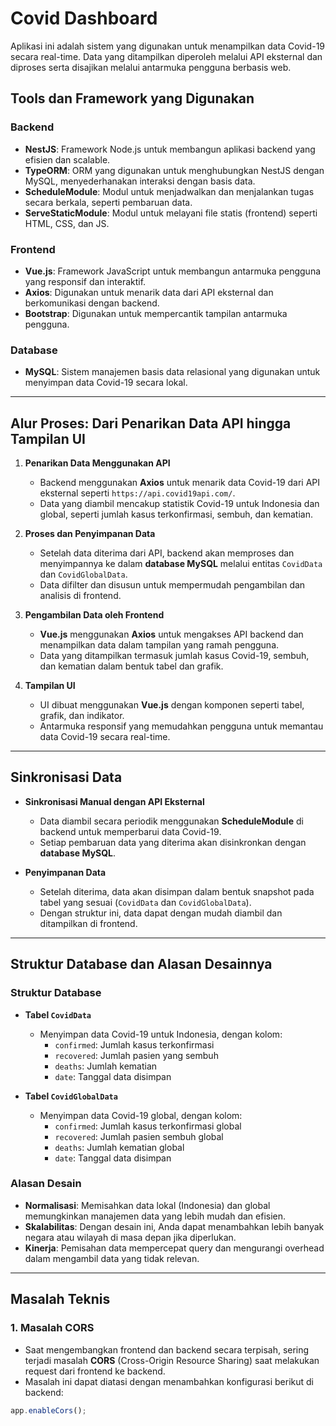 # Covid Dashboard

Aplikasi ini adalah sistem yang digunakan untuk menampilkan data Covid-19 secara real-time. Data yang ditampilkan diperoleh melalui API eksternal dan diproses serta disajikan melalui antarmuka pengguna berbasis web.

## Tools dan Framework yang Digunakan

### Backend
- **NestJS**: Framework Node.js untuk membangun aplikasi backend yang efisien dan scalable.
- **TypeORM**: ORM yang digunakan untuk menghubungkan NestJS dengan MySQL, menyederhanakan interaksi dengan basis data.
- **ScheduleModule**: Modul untuk menjadwalkan dan menjalankan tugas secara berkala, seperti pembaruan data.
- **ServeStaticModule**: Modul untuk melayani file statis (frontend) seperti HTML, CSS, dan JS.

### Frontend
- **Vue.js**: Framework JavaScript untuk membangun antarmuka pengguna yang responsif dan interaktif.
- **Axios**: Digunakan untuk menarik data dari API eksternal dan berkomunikasi dengan backend.
- **Bootstrap**: Digunakan untuk mempercantik tampilan antarmuka pengguna.

### Database
- **MySQL**: Sistem manajemen basis data relasional yang digunakan untuk menyimpan data Covid-19 secara lokal.

---

## Alur Proses: Dari Penarikan Data API hingga Tampilan UI

1. **Penarikan Data Menggunakan API**
   - Backend menggunakan **Axios** untuk menarik data Covid-19 dari API eksternal seperti `https://api.covid19api.com/`.
   - Data yang diambil mencakup statistik Covid-19 untuk Indonesia dan global, seperti jumlah kasus terkonfirmasi, sembuh, dan kematian.

2. **Proses dan Penyimpanan Data**
   - Setelah data diterima dari API, backend akan memproses dan menyimpannya ke dalam **database MySQL** melalui entitas `CovidData` dan `CovidGlobalData`.
   - Data difilter dan disusun untuk mempermudah pengambilan dan analisis di frontend.

3. **Pengambilan Data oleh Frontend**
   - **Vue.js** menggunakan **Axios** untuk mengakses API backend dan menampilkan data dalam tampilan yang ramah pengguna.
   - Data yang ditampilkan termasuk jumlah kasus Covid-19, sembuh, dan kematian dalam bentuk tabel dan grafik.

4. **Tampilan UI**
   - UI dibuat menggunakan **Vue.js** dengan komponen seperti tabel, grafik, dan indikator.
   - Antarmuka responsif yang memudahkan pengguna untuk memantau data Covid-19 secara real-time.

---

## Sinkronisasi Data

- **Sinkronisasi Manual dengan API Eksternal**
   - Data diambil secara periodik menggunakan **ScheduleModule** di backend untuk memperbarui data Covid-19.
   - Setiap pembaruan data yang diterima akan disinkronkan dengan **database MySQL**.

- **Penyimpanan Data**
   - Setelah diterima, data akan disimpan dalam bentuk snapshot pada tabel yang sesuai (`CovidData` dan `CovidGlobalData`).
   - Dengan struktur ini, data dapat dengan mudah diambil dan ditampilkan di frontend.

---

## Struktur Database dan Alasan Desainnya

### Struktur Database
- **Tabel `CovidData`**
  - Menyimpan data Covid-19 untuk Indonesia, dengan kolom:
    - `confirmed`: Jumlah kasus terkonfirmasi
    - `recovered`: Jumlah pasien yang sembuh
    - `deaths`: Jumlah kematian
    - `date`: Tanggal data disimpan
  
- **Tabel `CovidGlobalData`**
  - Menyimpan data Covid-19 global, dengan kolom:
    - `confirmed`: Jumlah kasus terkonfirmasi global
    - `recovered`: Jumlah pasien sembuh global
    - `deaths`: Jumlah kematian global
    - `date`: Tanggal data disimpan

### Alasan Desain
- **Normalisasi**: Memisahkan data lokal (Indonesia) dan global memungkinkan manajemen data yang lebih mudah dan efisien.
- **Skalabilitas**: Dengan desain ini, Anda dapat menambahkan lebih banyak negara atau wilayah di masa depan jika diperlukan.
- **Kinerja**: Pemisahan data mempercepat query dan mengurangi overhead dalam mengambil data yang tidak relevan.

---

## Masalah Teknis

### 1. Masalah CORS
   - Saat mengembangkan frontend dan backend secara terpisah, sering terjadi masalah **CORS** (Cross-Origin Resource Sharing) saat melakukan request dari frontend ke backend.
   - Masalah ini dapat diatasi dengan menambahkan konfigurasi berikut di backend:

   ```typescript
   app.enableCors();
